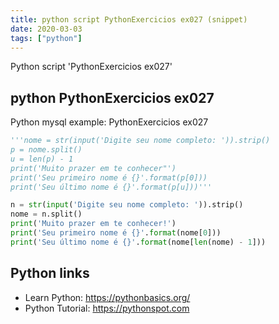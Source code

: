 ```yaml
---
title: python script PythonExercicios ex027 (snippet)
date: 2020-03-03
tags: ["python"]
---
```

Python script 'PythonExercicios ex027'


## python PythonExercicios ex027

Python mysql example: PythonExercicios ex027

```python
'''nome = str(input('Digite seu nome completo: ')).strip()
p = nome.split()
u = len(p) - 1
print('Muito prazer em te conhecer"')
print('Seu primeiro nome é {}'.format(p[0]))
print('Seu último nome é {}'.format(p[u]))'''

n = str(input('Digite seu nome completo: ')).strip()
nome = n.split()
print('Muito prazer em te conhecer!')
print('Seu primeiro nome é {}'.format(nome[0]))
print('Seu último nome é {}'.format(nome[len(nome) - 1]))


```

## Python links

- Learn Python: https://pythonbasics.org/
- Python Tutorial: https://pythonspot.com
